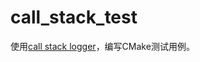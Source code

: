 # call_stack_test

使用[call stack logger](https://github.com/TomaszAugustyn/call-stack-logger)，编写CMake测试用例。
